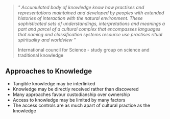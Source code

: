 >*" Accumulated body of knowledge know how practises and representations maintained and developed by peoples with extended histories of interaction with the natural environment. These sophisticated sets of understandings, interpretations and meanings a part and parcel of a cultural complex that encompasses languages that naming and classification systems resource use practises ritual spirituality and worldview "*
>
>International council for Science - study group on science and traditional knowledge

## Approaches to Knowledge
- Tangible knowledge may be interlinked
- Knowledge may be directly received rather than discovered
- Many approaches favour custodianship over ownership
- Access to knowledge may be limited by many factors
- The access controls are as much apart of cultural practice as the knowledge